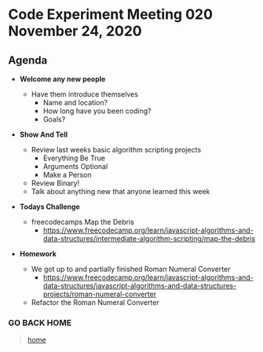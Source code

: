 # Code Experiment Meeting 020 November 24, 2020

## Agenda
- **Welcome any new people**
  - Have them introduce themselves
    - Name and location?
    - How long have you been coding?
    - Goals?


- **Show And Tell**
  - Review last weeks basic algorithm scripting projects
    - Everything Be True
    - Arguments Optional
    - Make a Person
  - Review Binary!
  - Talk about anything new that anyone learned this week


- **Todays Challenge**
  - freecodecamps Map the Debris
    - https://www.freecodecamp.org/learn/javascript-algorithms-and-data-structures/intermediate-algorithm-scripting/map-the-debris


- **Homework**
  - We got up to and partially finished Roman Numeral Converter
    - https://www.freecodecamp.org/learn/javascript-algorithms-and-data-structures/javascript-algorithms-and-data-structures-projects/roman-numeral-converter
  - Refactor the Roman Numeral Converter


### GO BACK HOME
> [home](../../../readme.md)